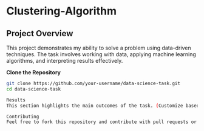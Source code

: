# Clustering-Algorithm
## Project Overview 
This project demonstrates my ability to solve a problem using data-driven techniques. The task involves working with data, applying machine learning algorithms, and interpreting results effectively.


**Clone the Repository**  
   ```bash  
   git clone https://github.com/your-username/data-science-task.git  
   cd data-science-task

Results
This section highlights the main outcomes of the task. (Customize based on the key findings from your notebook.)

Contributing
Feel free to fork this repository and contribute with pull requests or suggestions. All improvements are welcome!
